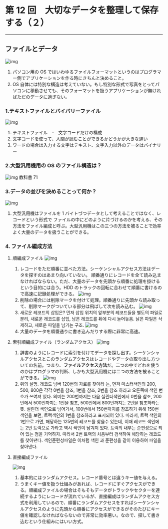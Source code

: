 # 第 12 回　大切なデータを整理して保存する（２）

---

## ファイルとデータ
![img](1.GIF)
1. パソコン用の OS ではいわゆるファイルフォーマットというのはプログラマー側でアプリケーションを作る時にきちんと決めること。
2. OS 自体には特別な構造は考えていない。もし特別な形式で写真をとってパソコンに移動させても、そのフォーマットを扱うアプリケーションが無ければただのデータに過ぎない。

### 1.テキストファイルとバイバリーファイル

![img](2.GIF)

1. テキストファイル　-　文字コードだけの構成
2. 文字コードを使って、人間が読むことができるかどうかが大きな違い
3. ワードの場合は入力する文字はテキスト、文字入力以外のデータはバイナリー

### 2.大型汎用機用の OS のファイル構造は？

![img](3.GIF)
教科書 71

### 3.データの並びを決めることって何か？

![img](4.GIF)

1. 大型汎用機はファイルを 1 バイトづつデータとして考えることではなく、レコードという形式で
   ファイルの中にどのように片づけるのかを考える、その方法をファイル編成と呼ぶ。大型汎用機はこの三つの方法を被ることで効率よく大量のデータを扱うことができる。

### 4. ファイル編成方法

1.  順編成ファイル
    ![img](5.GIF)

    1. レコードをただ順番に並べた方法。シーケンシャルアクセス方法はデータを探すのはあまり向いていない。 順番通りにレコードを全て読み込まなければならない。ただ、大量のデータを先頭から順番に処理を掛けるという目的には合う。HDD のトラックの回転に合わせて順番に書けるので高速に記録処理ができる。
       ![img](6.GIF)
    2. 削除の場合には削除マークを付けて処理。順番通りに先頭から読み取って、削除マークがついている部分は飛ばして次を読み込む。
       ![img](7.GIF)
    3. 새로운 레코드의 삽입은? 먼저 삽입 위치의 앞부분의 레코드들을 별도의 파일로 분리,
       새로운 레코드를 삽입, 남은 레코드를 뒤에 다시 늘어놓음. 낡은 파일은 삭제하고, 새로운 파일을 남기는 구조.
       ![img](8.GIF)
    4. 大量のデータを順番通りに書き込んだりする際に非常に高速。

2.  索引順編成ファイル（ランダムアクセス）
    ![img](9.GIF)

    1. 辞書のようにレコードに索引を付けてデータを探し出す。シーケンシャルアクセスとこのランダムアクセスはレコードやデータの取り出し方ついての名前。つまり、**ファイルアクセス方法**だ。二つの中でどれを使うのかはプログラマの判断、しかも大型汎用機には二つの方法を被ることができる。
       ![img](10.GIF)
    2. 위의 설명. 레코드 넘버 120번의 자료를 찾아라 는, 먼저 마스터색인의 200, 500, 800은 각각 0번을 참조, 1번을 참조, 2번을 참조 하라고 오른쪽에 색인 번호가 쓰여져 있다. 의미는 200번까지는 다음 실린더색인에서 0번을 참조, 200번에서 500번까지는 1번을 참조, 500번에서 800번까지는 2번을 참조하라는 뜻.
       실린더 색인으로 넘어가서, 100번에서 150번까지를 참조하기 위해 150번 색인을 보면, 트랙색인의 1번을 참조하라고 표시되어 있다. 따라서, 트랙 색인의 1번으로 가면, 해당하는 125번의 레코드를 찾을수 있는데, 이때 레코드 색인에는 2번 트랙으로 가라고 역시 색인이 남겨져 있다. 트랙의 내부는 준편성으로 되어 있는 점을 기억하자. 따라서 2번 트랙의 처음부터 검색하여 해당하는 레코드를 찾아낸다. 색인준편성파일은 이처럼 색인 과 준편성을 같이 이용하여 파일을 찾아낸다.

3.  直接編成ファイル

    ![img](11.GIF)

    1. 基本的にはランダムアクセス。レコード番号とは違うキー値を与える。
    2. うまくキー値を扱う仕組みがあれば、レコードにすぐアクセスができる。順編成ファイルの場合はそもそもデータがトラックやセクターを連続するようにレコードが流れているが、直接編成はランダムアクセス方式を利用しているので、順番にランダムアクセスをすればシーケンシャルアクセスのように先頭から順番にアクセスができるがそのたびにキー値を確認しなければならないので非常に効率悪い。なので、探して書き込むという仕組みにはいい方式。
